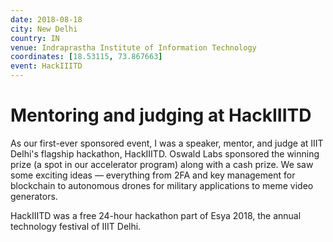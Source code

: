 ```yaml
---
date: 2018-08-18
city: New Delhi
country: IN
venue: Indraprastha Institute of Information Technology
coordinates: [18.53115, 73.867663]
event: HackIIITD
---
```


# Mentoring and judging at HackIIITD

As our first-ever sponsored event, I was a speaker, mentor, and judge at IIIT Delhi's flagship hackathon, HackIIITD. Oswald Labs sponsored the winning prize (a spot in our accelerator program) along with a cash prize. We saw some exciting ideas — everything from 2FA and key management for blockchain to autonomous drones for military applications to meme video generators.

HackIIITD was a free 24-hour hackathon part of Esya 2018, the annual technology festival of IIIT Delhi.
